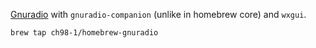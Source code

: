 [Gnuradio](http://gnuradio.org/) with `gnuradio-companion` (unlike in homebrew
core) and `wxgui`.

    brew tap ch98-1/homebrew-gnuradio

